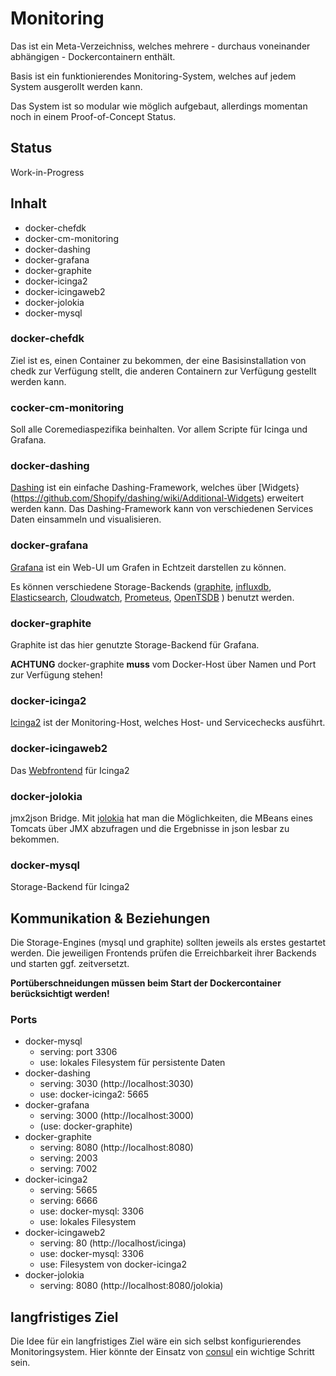 # Monitoring

Das ist ein Meta-Verzeichniss, welches mehrere - durchaus voneinander abhängigen - Dockercontainern enthält.

Basis ist ein funktionierendes Monitoring-System, welches auf jedem System ausgerollt werden kann. 

Das System ist so modular wie möglich aufgebaut, allerdings momentan noch in einem Proof-of-Concept Status.

## Status

Work-in-Progress

## Inhalt

 - docker-chefdk
 - docker-cm-monitoring
 - docker-dashing
 - docker-grafana
 - docker-graphite
 - docker-icinga2
 - docker-icingaweb2
 - docker-jolokia
 - docker-mysql

### docker-chefdk

Ziel ist es, einen Container zu bekommen, der eine Basisinstallation von chedk zur Verfügung stellt, die anderen Containern zur Verfügung gestellt werden kann.

### cocker-cm-monitoring

Soll alle Coremediaspezifika beinhalten. Vor allem Scripte für Icinga und Grafana.

### docker-dashing

[Dashing](http://dashing.io/) ist ein einfache Dashing-Framework, welches über [Widgets}(https://github.com/Shopify/dashing/wiki/Additional-Widgets) erweitert werden kann.
Das Dashing-Framework kann von verschiedenen Services Daten einsammeln und visualisieren.

### docker-grafana

[Grafana](http://grafana.org/) ist ein Web-UI um Grafen in Echtzeit darstellen zu können.

Es können verschiedene Storage-Backends ([graphite](http://graphite.readthedocs.org/en/latest/), [influxdb](https://influxdata.com/), [Elasticsearch](https://www.elastic.co/products/elasticsearch), [Cloudwatch](https://aws.amazon.com/de/cloudwatch/), [Prometeus](https://prometheus.io/), [OpenTSDB](http://opentsdb.net/) ) benutzt werden.

### docker-graphite

Graphite ist das hier genutzte Storage-Backend für Grafana.

**ACHTUNG** docker-graphite **muss** vom Docker-Host über Namen und Port zur Verfügung stehen!

### docker-icinga2

[Icinga2](https://www.icinga.org/products/icinga-2/) ist der Monitoring-Host, welches Host- und Servicechecks ausführt.

### docker-icingaweb2

Das [Webfrontend](https://www.icinga.org/products/screenshots/icinga-web-2/) für Icinga2

### docker-jolokia

jmx2json Bridge.
Mit [jolokia](https://jolokia.org/) hat man die Möglichkeiten, die MBeans eines Tomcats über JMX abzufragen und die Ergebnisse in json lesbar zu bekommen.

### docker-mysql

Storage-Backend für Icinga2

## Kommunikation & Beziehungen

Die Storage-Engines (mysql und graphite) sollten jeweils als erstes gestartet werden.
Die jeweiligen Frontends prüfen die Erreichbarkeit ihrer Backends und starten ggf. zeitversetzt. 

**Portüberschneidungen müssen beim Start der Dockercontainer berücksichtigt werden!**

### Ports
 - docker-mysql
      - serving: port 3306
      - use: lokales Filesystem für persistente Daten
 - docker-dashing
      - serving: 3030 (http://localhost:3030)
      - use: docker-icinga2: 5665
 - docker-grafana
      - serving: 3000 (http://localhost:3000)
      - (use: docker-graphite)
 - docker-graphite
      - serving: 8080 (http://localhost:8080)
      - serving: 2003
      - serving: 7002
 - docker-icinga2
      - serving: 5665
      - serving: 6666
      - use: docker-mysql: 3306
      - use: lokales Filesystem 
 - docker-icingaweb2
      - serving: 80 (http://localhost/icinga)
      - use: docker-mysql: 3306
      - use: Filesystem von docker-icinga2
 - docker-jolokia
      - serving: 8080 (http://localhost:8080/jolokia)

## langfristiges Ziel

Die Idee für ein langfristiges Ziel wäre ein sich selbst konfigurierendes Monitoringsystem.
Hier könnte der Einsatz von [consul](https://www.consul.io/) ein wichtige Schritt sein.


